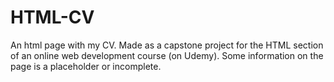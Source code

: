 # HTML-CV
An html page with my CV. Made as a capstone project for the HTML section of an online web development course (on Udemy). Some information on the page is a placeholder or incomplete.  
